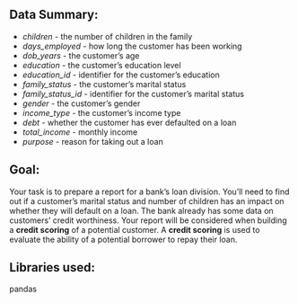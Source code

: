 ## Data Summary:

- *children* - the number of children in the family
- *days_employed* - how long the customer has been working
- *dob_years* - the customer’s age
- *education* - the customer’s education level
- *education_id* - identifier for the customer’s education
- *family_status* - the customer’s marital status
- *family_status_id* - identifier for the customer’s marital status
- *gender* - the customer’s gender
- *income_type* - the customer’s income type
- *debt* - whether the customer has ever defaulted on a loan
- *total_income* - monthly income
- *purpose* - reason for taking out a loan

## Goal:

Your task is to prepare a report for a bank’s loan division. You’ll need to find out if a customer’s marital status and number of children has an impact on whether they will default on a loan. The bank already has some data on customers’ credit worthiness.
Your report will be considered when building a **credit scoring** of a potential customer. A **credit scoring** is used to evaluate the ability of a potential borrower to repay their loan.

## Libraries used:

pandas